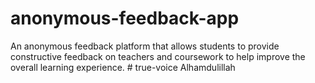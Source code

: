 # anonymous-feedback-app
An anonymous feedback platform that allows students to provide constructive feedback on teachers and coursework to help improve the overall learning experience.
#   t r u e - v o i c e 
 
 
Alhamdulillah
